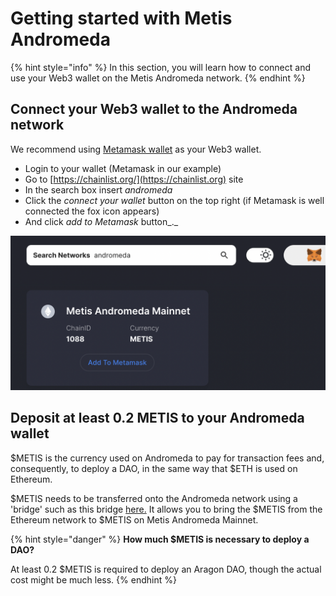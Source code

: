 # Getting started with Metis Andromeda

{% hint style="info" %}
In this section, you will learn how to connect and use your Web3 wallet on the Metis Andromeda network.
{% endhint %}

## **Connect your Web3 wallet to the Andromeda network**

We recommend using [Metamask wallet](./) as your Web3 wallet.&#x20;

* Login to your wallet (Metamask in our example)&#x20;
* Go to [https://chainlist.org/](https://chainlist.org) site
* In the search box insert _andromeda_
* Click the _connect your wallet_ button on the top right (if Metamask is well connected the fox icon appears)
* And click _add to Metamask_ button_._

![Add the Andromeda Metis network to metamask using chainlist.org](<../../../.gitbook/assets/Schermata 2022-01-26 alle 23.03.43.png>)

## **Deposit at least 0.2 METIS to your Andromeda wallet**

$METIS is the currency used on Andromeda to pay for transaction fees and, consequently, to deploy a DAO, in the same way that $ETH is used on Ethereum.

$METIS needs to be transferred onto the Andromeda network using a 'bridge' such as this bridge [here.](https://bridge.metis.io/home) It allows you to bring the $METIS from the Ethereum network to $METIS on Metis Andromeda Mainnet.

{% hint style="danger" %}
**How much $METIS is necessary to deploy a DAO?**&#x20;

At least 0.2 $METIS is required to deploy an Aragon DAO, though the actual cost might be much less.
{% endhint %}
